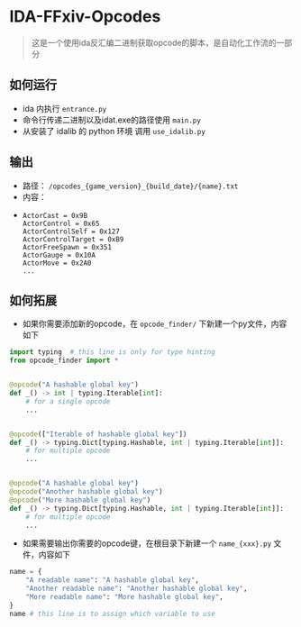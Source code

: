 IDA-FFxiv-Opcodes
===
> 这是一个使用ida反汇编二进制获取opcode的脚本，是自动化工作流的一部分

如何运行
---

* ida 内执行 `entrance.py`  
* 命令行传递二进制以及idat.exe的路径使用 `main.py`  
* 从安装了 idalib 的 python 环境 调用 `use_idalib.py`  

输出
---
* 路径： `/opcodes_{game_version}_{build_date}/{name}.txt`
* 内容： 
* ```
  ActorCast = 0x9B
  ActorControl = 0x65
  ActorControlSelf = 0x127
  ActorControlTarget = 0xB9
  ActorFreeSpawn = 0x351
  ActorGauge = 0x10A
  ActorMove = 0x2A0
  ...
  ```

如何拓展
---

* 如果你需要添加新的opcode，在 `opcode_finder/` 下新建一个py文件，内容如下

```python
import typing  # this line is only for type hinting
from opcode_finder import *


@opcode("A hashable global key")
def _() -> int | typing.Iterable[int]:
    # for a single opcode
    ...


@opcode(["Iterable of hashable global key"])
def _() -> typing.Dict[typing.Hashable, int | typing.Iterable[int]]:
    # for multiple opcode
    ...


@opcode("A hashable global key")
@opcode("Another hashable global key")
@opcode("More hashable global key")
def _() -> typing.Dict[typing.Hashable, int | typing.Iterable[int]]:
    # for multiple opcode
    ...
```

* 如果需要输出你需要的opcode键，在根目录下新建一个 `name_{xxx}.py` 文件，内容如下

```python
name = {
    "A readable name": "A hashable global key",
    "Another readable name": "Another hashable global key",
    "More readable name": "More hashable global key",
}
name # this line is to assign which variable to use
```
